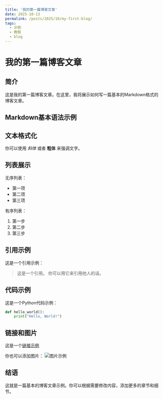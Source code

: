 ```yaml
---
title: '我的第一篇博客文章'
date: 2025-10-13
permalink: /posts/2025/10/my-first-blog/
tags:
  - 示例
  - 教程
  - blog
---
```


我的第一篇博客文章
======

简介
------

这是我的第一篇博客文章。在这里，我将展示如何写一篇基本的Markdown格式的博客文章。

Markdown基本语法示例
------

文本格式化
------
你可以使用 *斜体* 或者 **粗体** 来强调文字。

列表展示
------
无序列表：
* 第一项
* 第二项
* 第三项

有序列表：
1. 第一步
2. 第二步
3. 第三步

引用示例
------
这是一个引用示例：

> 这是一个引用。
> 你可以用它来引用他人的话。

代码示例
------
这是一个Python代码示例：

```python
def hello_world():
    print("Hello, World!")
```

链接和图片
------
这是一个[链接示例](https://github.com)

你也可以添加图片：
![图片示例](../images/example.jpg)

结语
------
这就是一篇基本的博客文章示例。你可以根据需要修改内容，添加更多的章节和细节。